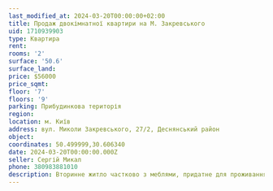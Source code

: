 ```yaml
---
last_modified_at: 2024-03-20T00:00:00+02:00
title: Продаж двокімнатної квартири на М. Закревського
uid: 1710939903
type: Квартира
rent:
rooms: '2'
surface: '50.6'
surface_land:
price: $56000
price_sqmt:
floor: '7'
floors: '9'
parking: Прибудинкова територія
region:
location: м. Київ
address: вул. Миколи Закревського, 27/2, Деснянський район
object:
coordinates: 50.499999,30.606340
date: 2024-03-20T00:00:00.000Z
seller: Сергій Микал
phone: 380983881010
description: Вторинне житло частково з меблями, придатне для проживання
---
```

